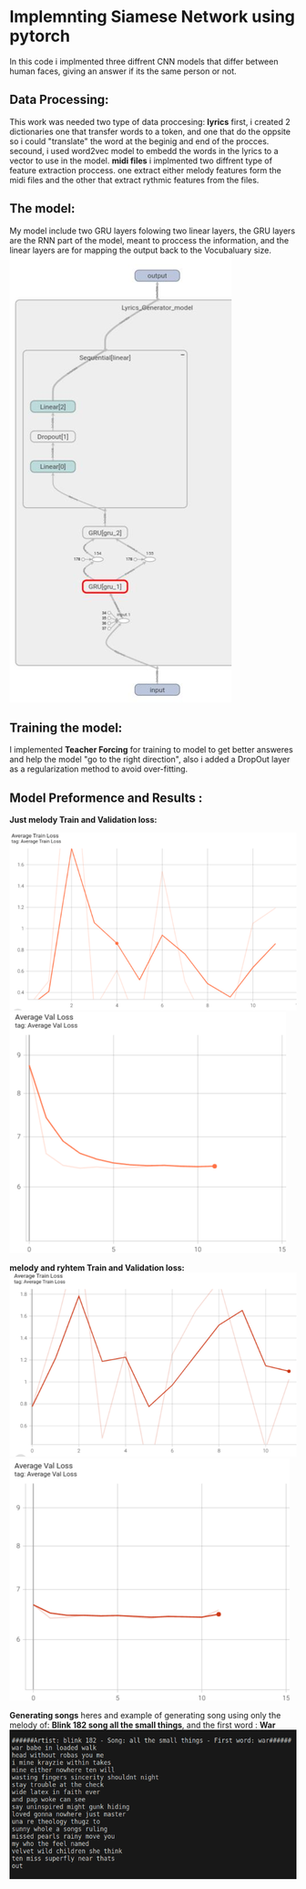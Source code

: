 # Implemnting Siamese Network using pytorch

In this code i implmented three diffrent CNN models that differ between human faces, giving an answer if its the same person or not.

## Data Processing:
This work was needed two type of data proccesing:
 **lyrics**
 first, i created 2 dictionaries one that transfer words to a token, and one that do the oppsite so i could "translate" the word at the beginig and end of the procces.
secound, i used word2vec model to embedd the words in the lyrics to a vector to use in the model.
**midi files**
i implmented two diffrent type of feature extraction proccess. one extract either melody features form the midi files and the other that extract rythmic features from the files. 

## The model:
My model include two GRU layers folowing two linear layers, the GRU layers are the RNN part of the model, meant to proccess the information, and the linear layers are for mapping the output back to the Vocubaluary size.
![image](figures/model.jpg)

## Training the model:
I implemented **Teacher Forcing** for training to model to get better answeres and help the model "go to the right direction", also i added a DropOut layer as  a regularization method to avoid over-fitting. 


## Model Preformence and Results :
**Just melody Train and Validation loss:**

![Image](figures/melody_loss_train.png)
![Image](figures/melody_loss.png)

**melody and ryhtem Train and Validation loss:**
![Image](figures/rytem_loss_train.png)
![Image](figures/rythem_loss_val.png)

**Generating songs**
heres and example of generating song using only the melody of: **Blink 182 song all the small things**, and the first word : **War**
![Image](figures/war_song.png)
